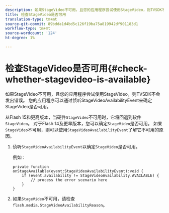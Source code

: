```yaml
---
description: 如果StageVideo不可用，且您的应用程序尝试使用StageVideo，则TVSDK不会发出错误。 您的应用程序可以通过侦听StageVideoAvailabilityEvent来确定StageVideo是否可用。
title: 检查StageVideo是否可用
translation-type: tm+mt
source-git-commit: 89bdda1d4bd5c126f19ba75a819942df901183d1
workflow-type: tm+mt
source-wordcount: '124'
ht-degree: 1%

---
```



# 检查StageVideo是否可用{#check-whether-stagevideo-is-available}

如果StageVideo不可用，且您的应用程序尝试使用StageVideo，则TVSDK不会发出错误。 您的应用程序可以通过侦听StageVideoAvailabilityEvent来确定StageVideo是否可用。

从Flash 15和更高版本，当硬件`StageVideo`不可用时，它将回退到软件`StageVideo`。 对于Flash 14及更早版本，您可以确定`StageVideo`是否可用。 如果`StageVideo`不可用，则可以使用`StageVideoAvailabilityEvent`了解它不可用的原因。

1. 侦听`StageVideoAvailabilityEvent`以确定`StageVideo`是否可用。

   例如：

   ```
   private function onStageAvailable(event:StageVideoAvailabilityEvent):void {
       if (event.availability != StageVideoAvailability.AVAILABLE) {
           // process the error scenario here
       }
   }
   ```

1. 如果`StageVideo`不可用，请检查`flash.media.StageVideoAvailabilityReason`。
